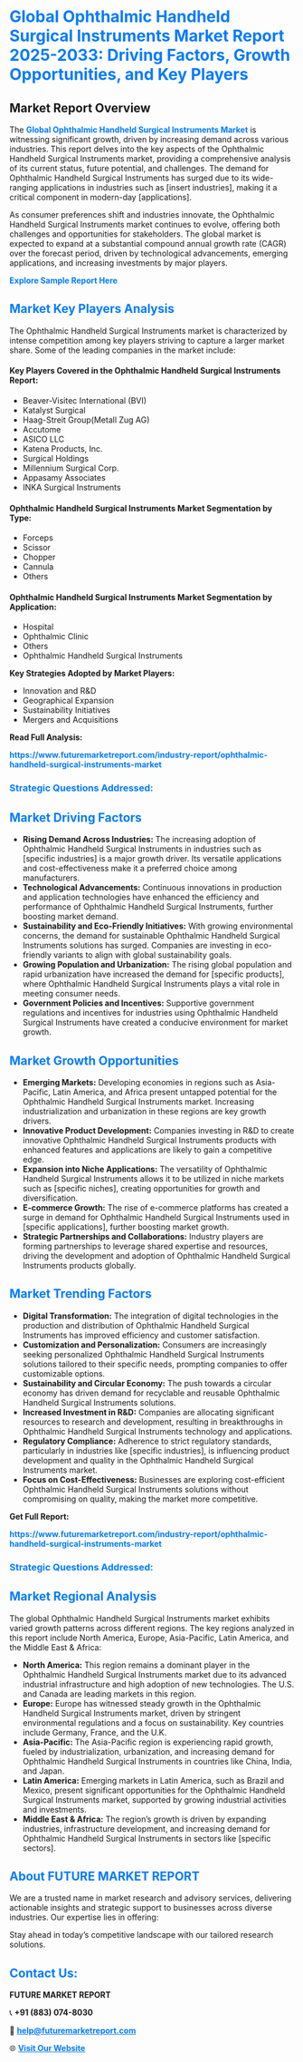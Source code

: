 <h1 style="color: #007BFF;">Global Ophthalmic Handheld Surgical Instruments Market Report 2025-2033: Driving Factors, Growth Opportunities, and Key Players</h1>

<section id="overview">
<h2>Market Report Overview</h2>
<p>The <a href="https://www.futuremarketreport.com/industry-report/ophthalmic-handheld-surgical-instruments-market" style="color: #007BFF; text-decoration: none;"><strong>Global Ophthalmic Handheld Surgical Instruments Market</strong></a> is witnessing significant growth, driven by increasing demand across various industries. This report delves into the key aspects of the Ophthalmic Handheld Surgical Instruments market, providing a comprehensive analysis of its current status, future potential, and challenges. The demand for Ophthalmic Handheld Surgical Instruments has surged due to its wide-ranging applications in industries such as [insert industries], making it a critical component in modern-day [applications].</p>
<p>As consumer preferences shift and industries innovate, the Ophthalmic Handheld Surgical Instruments market continues to evolve, offering both challenges and opportunities for stakeholders. The global market is expected to expand at a substantial compound annual growth rate (CAGR) over the forecast period, driven by technological advancements, emerging applications, and increasing investments by major players.</p>
</section>

<section id="overview">
<p><a href="https://www.futuremarketreport.com/request-sample/reportId=123328" style="color: #007BFF; text-decoration: none;"><strong>Explore Sample Report Here</strong></a></p>
</section>

<section id="key-players">
<h2 style="color: #007BFF;">Market Key Players Analysis</h2>
<p>The Ophthalmic Handheld Surgical Instruments market is characterized by intense competition among key players striving to capture a larger market share. Some of the leading companies in the market include:</p>
<h4>Key Players Covered in the Ophthalmic Handheld Surgical Instruments Report:</h4>
<ul><li>Beaver-Visitec International (BVI)</li><li>Katalyst Surgical</li><li>Haag-Streit Group(Metall Zug AG)</li><li>Accutome</li><li>ASICO LLC</li><li>Katena Products, Inc.</li><li>Surgical Holdings</li><li>Millennium Surgical Corp.</li><li>Appasamy Associates</li><li>INKA Surgical Instruments</li></ul>
<h4>Ophthalmic Handheld Surgical Instruments Market Segmentation by Type:</h4>
<ul><li>Forceps</li><li>Scissor</li><li>Chopper</li><li>Cannula</li><li>Others</li></ul>

<h4>Ophthalmic Handheld Surgical Instruments Market Segmentation by Application:</h4>
<ul><li>Hospital</li><li>Ophthalmic Clinic</li><li>Others</li><li>Ophthalmic Handheld Surgical Instruments</li></ul>
<p><strong>Key Strategies Adopted by Market Players:</strong></p>
<ul>
<li>Innovation and R&D</li>
<li>Geographical Expansion</li>
<li>Sustainability Initiatives</li>
<li>Mergers and Acquisitions</li>
</ul>
</section>

<section>
<p><strong>Read Full Analysis: </strong></p><a href="https://www.futuremarketreport.com/industry-report/ophthalmic-handheld-surgical-instruments-market" style="color: #007BFF; text-decoration: none;"><strong>https://www.futuremarketreport.com/industry-report/ophthalmic-handheld-surgical-instruments-market</strong></a>
<h3 style="color: #007BFF;">Strategic Questions Addressed:</h3>
</section>

<section id="driving-factors">
<h2 style="color: #007BFF;">Market Driving Factors</h2>
<ul>
<li><strong>Rising Demand Across Industries:</strong> The increasing adoption of Ophthalmic Handheld Surgical Instruments in industries such as [specific industries] is a major growth driver. Its versatile applications and cost-effectiveness make it a preferred choice among manufacturers.</li>
<li><strong>Technological Advancements:</strong> Continuous innovations in production and application technologies have enhanced the efficiency and performance of Ophthalmic Handheld Surgical Instruments, further boosting market demand.</li>
<li><strong>Sustainability and Eco-Friendly Initiatives:</strong> With growing environmental concerns, the demand for sustainable Ophthalmic Handheld Surgical Instruments solutions has surged. Companies are investing in eco-friendly variants to align with global sustainability goals.</li>
<li><strong>Growing Population and Urbanization:</strong> The rising global population and rapid urbanization have increased the demand for [specific products], where Ophthalmic Handheld Surgical Instruments plays a vital role in meeting consumer needs.</li>
<li><strong>Government Policies and Incentives:</strong> Supportive government regulations and incentives for industries using Ophthalmic Handheld Surgical Instruments have created a conducive environment for market growth.</li>
</ul>
</section>

<section id="growth-opportunities">
<h2 style="color: #007BFF;">Market Growth Opportunities</h2>
<ul>
<li><strong>Emerging Markets:</strong> Developing economies in regions such as Asia-Pacific, Latin America, and Africa present untapped potential for the Ophthalmic Handheld Surgical Instruments market. Increasing industrialization and urbanization in these regions are key growth drivers.</li>
<li><strong>Innovative Product Development:</strong> Companies investing in R&D to create innovative Ophthalmic Handheld Surgical Instruments products with enhanced features and applications are likely to gain a competitive edge.</li>
<li><strong>Expansion into Niche Applications:</strong> The versatility of Ophthalmic Handheld Surgical Instruments allows it to be utilized in niche markets such as [specific niches], creating opportunities for growth and diversification.</li>
<li><strong>E-commerce Growth:</strong> The rise of e-commerce platforms has created a surge in demand for Ophthalmic Handheld Surgical Instruments used in [specific applications], further boosting market growth.</li>
<li><strong>Strategic Partnerships and Collaborations:</strong> Industry players are forming partnerships to leverage shared expertise and resources, driving the development and adoption of Ophthalmic Handheld Surgical Instruments products globally.</li>
</ul>
</section>

<section id="trending-factors">
<h2 style="color: #007BFF;">Market Trending Factors</h2>
<ul>
<li><strong>Digital Transformation:</strong> The integration of digital technologies in the production and distribution of Ophthalmic Handheld Surgical Instruments has improved efficiency and customer satisfaction.</li>
<li><strong>Customization and Personalization:</strong> Consumers are increasingly seeking personalized Ophthalmic Handheld Surgical Instruments solutions tailored to their specific needs, prompting companies to offer customizable options.</li>
<li><strong>Sustainability and Circular Economy:</strong> The push towards a circular economy has driven demand for recyclable and reusable Ophthalmic Handheld Surgical Instruments solutions.</li>
<li><strong>Increased Investment in R&D:</strong> Companies are allocating significant resources to research and development, resulting in breakthroughs in Ophthalmic Handheld Surgical Instruments technology and applications.</li>
<li><strong>Regulatory Compliance:</strong> Adherence to strict regulatory standards, particularly in industries like [specific industries], is influencing product development and quality in the Ophthalmic Handheld Surgical Instruments market.</li>
<li><strong>Focus on Cost-Effectiveness:</strong> Businesses are exploring cost-efficient Ophthalmic Handheld Surgical Instruments solutions without compromising on quality, making the market more competitive.</li>
</ul>
</section>

<section>
<p><strong>Get Full Report: </strong></p><a href="https://www.futuremarketreport.com/industry-report/ophthalmic-handheld-surgical-instruments-market" style="color: #007BFF; text-decoration: none;"><strong>https://www.futuremarketreport.com/industry-report/ophthalmic-handheld-surgical-instruments-market</strong></a>
<h3 style="color: #007BFF;">Strategic Questions Addressed:</h3>
</section>


<section id="regional-analysis">
<h2 style="color: #007BFF;">Market Regional Analysis</h2>
<p>The global Ophthalmic Handheld Surgical Instruments market exhibits varied growth patterns across different regions. The key regions analyzed in this report include North America, Europe, Asia-Pacific, Latin America, and the Middle East & Africa:</p>
<ul>
<li><strong>North America:</strong> This region remains a dominant player in the Ophthalmic Handheld Surgical Instruments market due to its advanced industrial infrastructure and high adoption of new technologies. The U.S. and Canada are leading markets in this region.</li>
<li><strong>Europe:</strong> Europe has witnessed steady growth in the Ophthalmic Handheld Surgical Instruments market, driven by stringent environmental regulations and a focus on sustainability. Key countries include Germany, France, and the U.K.</li>
<li><strong>Asia-Pacific:</strong> The Asia-Pacific region is experiencing rapid growth, fueled by industrialization, urbanization, and increasing demand for Ophthalmic Handheld Surgical Instruments in countries like China, India, and Japan.</li>
<li><strong>Latin America:</strong> Emerging markets in Latin America, such as Brazil and Mexico, present significant opportunities for the Ophthalmic Handheld Surgical Instruments market, supported by growing industrial activities and investments.</li>
<li><strong>Middle East & Africa:</strong> The region’s growth is driven by expanding industries, infrastructure development, and increasing demand for Ophthalmic Handheld Surgical Instruments in sectors like [specific sectors].</li>
</ul>
</section>

<footer>
<h2 style="color: #007BFF;">About FUTURE MARKET REPORT</h2>
<p>We are a trusted name in market research and advisory services, delivering actionable insights and strategic support to businesses across diverse industries. Our expertise lies in offering:</p>

<p>Stay ahead in today’s competitive landscape with our tailored research solutions.</p>

<h2 style="color: #007BFF;">Contact Us:</h2>
<p><strong>FUTURE MARKET REPORT</strong></p>
<p>📞 <strong>+91 (883) 074-8030</strong></p>
<p>📧 <strong><a href="mailto:help@futuremarketreport.com" style="color: #007BFF;">help@futuremarketreport.com</a></strong></p>
<p>🌐 <strong><a href="https://www.futuremarketreport.com/" style="color: #007BFF;">Visit Our Website</a></strong></p>
</footer>